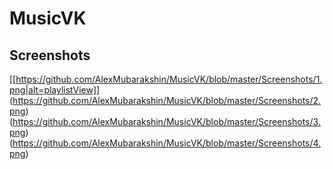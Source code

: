 # MusicVK
## Screenshots
[[https://github.com/AlexMubarakshin/MusicVK/blob/master/Screenshots/1.png|alt=playlistView]]
(https://github.com/AlexMubarakshin/MusicVK/blob/master/Screenshots/2.png)
(https://github.com/AlexMubarakshin/MusicVK/blob/master/Screenshots/3.png)
(https://github.com/AlexMubarakshin/MusicVK/blob/master/Screenshots/4.png)
